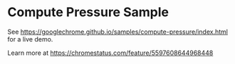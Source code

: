 Compute Pressure Sample
=====================

See https://googlechrome.github.io/samples/compute-pressure/index.html for a live demo.

Learn more at https://chromestatus.com/feature/5597608644968448
